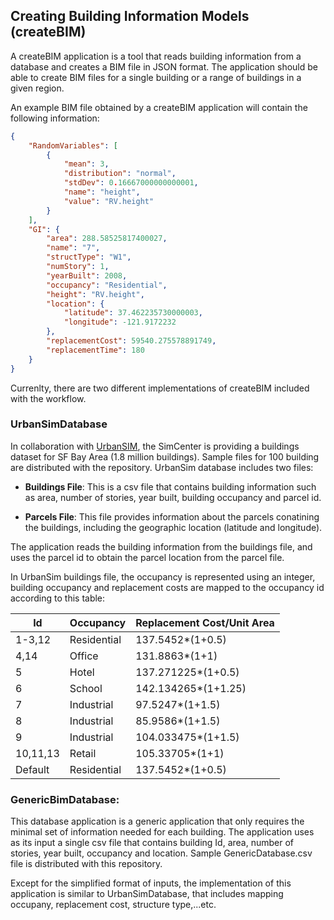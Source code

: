 ## Creating Building Information Models (createBIM)

A createBIM application is a tool that reads building information from a database and creates a BIM file in JSON format. The application should be able to create BIM files for a single building or a range of buildings in a given region.

An example BIM file obtained by a createBIM application will contain the following information:

```json
{
    "RandomVariables": [
        {
            "mean": 3,
            "distribution": "normal",
            "stdDev": 0.16667000000000001,
            "name": "height",
            "value": "RV.height"
        }
    ],
    "GI": {
        "area": 288.58525817400027,
        "name": "7",
        "structType": "W1",
        "numStory": 1,
        "yearBuilt": 2008,
        "occupancy": "Residential",
        "height": "RV.height",
        "location": {
            "latitude": 37.462235730000003,
            "longitude": -121.9172232
        },
        "replacementCost": 59540.275578891749,
        "replacementTime": 180
    }
}
```

Currenlty, there are two different implementations of createBIM included with the workflow.

### UrbanSimDatabase

In collaboration with [UrbanSIM](http://www.urbansim.com/home/), the SimCenter is providing a buildings dataset for SF Bay Area (1.8 million buildings). Sample files for 100 building are distributed with the repository. UrbanSim database includes two files:

* **Buildings File**: This is a csv file that contains building information such as area, number of stories, year built, building occupancy and parcel id.

* **Parcels File**: This file provides information about the parcels conatining the buildings, including the geographic location (latitude and longitude).

The application reads the building information from the buildings file, and uses the parcel id to obtain the parcel location from the parcel file.

In UrbanSim buildings file, the occupancy is represented using an integer, building occupancy and replacement costs are mapped to the occupancy id according to this table:

|Id |Occupancy|Replacement Cost/Unit Area|
|---|---------|---|
1-3,12  |Residential    |137.5452*(1+0.5)|
4,14    |Office         |131.8863*(1+1)
5       |Hotel          |137.271225*(1+0.5)
6       |School         |142.134265*(1+1.25)
7       |Industrial     |97.5247*(1+1.5)
8       |Industrial     |85.9586*(1+1.5)
9       |Industrial     |104.033475*(1+1.5)
10,11,13|Retail         |105.33705*(1+1)
Default |Residential    |137.5452*(1+0.5)


### GenericBimDatabase:

This database application is a generic application that only requires the minimal set of information needed for each building. The application uses as its input a single csv file that contains building Id, area, number of stories, year built, occupancy and location. Sample GenericDatabase.csv file is distributed with this repository.

Except for the simplified format of inputs, the implementation of this application is similar to UrbanSimDatabase, that includes mapping occupany, replacement cost, structure type,...etc.
